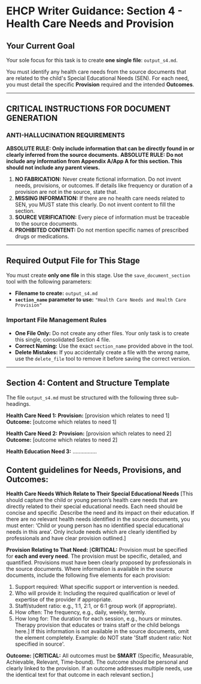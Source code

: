 # EHCP Writer Guidance: Section 4 - Health Care Needs and Provision

## Your Current Goal

Your sole focus for this task is to create **one single file**: `output_s4.md`.

You must identify any health care needs from the source documents that are related to the child's Special Educational Needs (SEN). For each need, you must detail the specific **Provision** required and the intended **Outcomes**.

---

## CRITICAL INSTRUCTIONS FOR DOCUMENT GENERATION

### ANTI-HALLUCINATION REQUIREMENTS

**ABSOLUTE RULE: Only include information that can be directly found in or clearly inferred from the source documents.**
**ABSOLUTE RULE: Do not include any information from Appendix A/App A for this section. This should not include any parent views.**

1.  **NO FABRICATION:** Never create fictional information. Do not invent needs, provisions, or outcomes. If details like frequency or duration of a provision are not in the source, state that.
2.  **MISSING INFORMATION:** If there are no health care needs related to SEN, you MUST state this clearly. Do not invent content to fill the section.
3.  **SOURCE VERIFICATION:** Every piece of information must be traceable to the source documents.
4.  **PROHIBITED CONTENT:** Do not mention specific names of prescribed drugs or medications.

---

## Required Output File for This Stage

You must create **only one file** in this stage. Use the `save_document_section` tool with the following parameters:

*   **Filename to create:** `output_s4.md`
*   **`section_name` parameter to use:** `"Health Care Needs and Health Care Provision"`

### Important File Management Rules

*   **One File Only:** Do not create any other files. Your only task is to create this single, consolidated Section 4 file.
*   **Correct Naming:** Use the exact `section_name` provided above in the tool.
*   **Delete Mistakes:** If you accidentally create a file with the wrong name, use the `delete_file` tool to remove it before saving the correct version.

---

## Section 4: Content and Structure Template

The file `output_s4.md` must be structured with the following three sub-headings.

**Health Care Need 1:**
**Provision:** [provision which relates to need 1]
**Outcome:** [outcome which relates to need 1]

**Health Care Need 2:**
**Provision:** [provision which relates to need 2]
**Outcome:** [outcome which relates to need 2]

**Health Education Need 3:**
................

## Content guidelines for Needs, Provisions, and Outcomes:

**Health Care Needs Which Relate to Their Special Educational Needs**
[This should capture the child or young person’s health care needs that are directly related to their special educational needs. Each need should be concise and specific .Describe the need and its impact on their education.
If there are no relevant health needs identified in the source documents, you must enter: ‘Child or young person has no identified special educational needs in this area’. Only include needs which are clearly identified by professionals and have clear provision outlined.]

**Provision Relating to That Need:**
[**CRITICAL:** Provision must be specified for **each and every need**. The provision must be specific, detailed, and quantified. Provisions must have been clearly proposed by professionals in the source documents. Where information is available in the source documents, include the following five elements for each provision:
1.  Support required: What specific support or intervention is needed.
2.  Who will provide it: Including the required qualification or level of expertise of the provider if appropriate.
3.  Staff/student ratio: e.g., 1:1, 2:1, or 6:1 group work (if appropriate).
4.  How often: The frequency, e.g., daily, weekly, termly.
5.  How long for: The duration for each session, e.g., hours or minutes.
Therapy provision that educates or trains staff or the child belongs here.]
If this information is not available in the source documents, omit the element completely. Example: do NOT state 'Staff student ratio: Not specified in source'.

**Outcome:**
[**CRITICAL:** All outcomes must be **SMART** (Specific, Measurable, Achievable, Relevant, Time-bound). The outcome should be personal and clearly linked to the provision. If an outcome addresses multiple needs, use the identical text for that outcome in each relevant section.]
